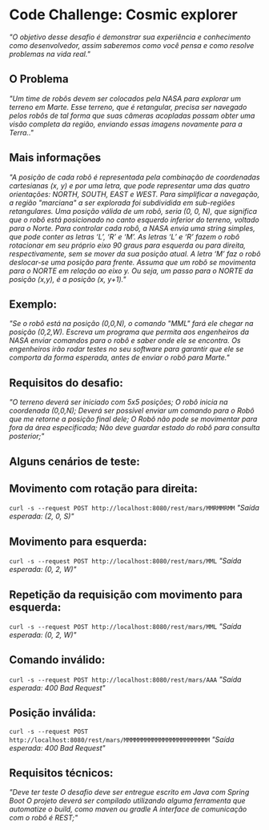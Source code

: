 # Code Challenge: Cosmic explorer
*"O objetivo desse desafio é demonstrar sua experiência e conhecimento como desenvolvedor, 
assim saberemos como você pensa e como resolve problemas na vida real."*

## O Problema
*"Um time de robôs devem ser colocados pela NASA para explorar um terreno em Marte.
Esse terreno, que é retangular, precisa ser navegado pelos robôs de tal forma que suas câmeras acopladas possam obter uma visão completa da região, 
enviando essas imagens novamente para a Terra.."*

## Mais informações
*"A posição de cada robô é representada pela combinação de coordenadas cartesianas (x, y) e por uma letra, que pode representar uma das quatro orientações: NORTH, SOUTH, EAST e WEST. 
Para simplificar a navegação, a região "marciana" a ser explorada foi subdividida em sub-regiões retangulares.
Uma posição válida de um robô, seria (0, 0, N), que significa que o robô está posicionado no canto esquerdo inferior do terreno, voltado para o Norte.
Para controlar cada robô, a NASA envia uma string simples, que pode conter as letras ‘L’, ‘R’ e ‘M’. As letras ‘L’ e ‘R’ 
fazem o robô rotacionar em seu próprio eixo 90 graus para esquerda ou para direita, respectivamente, sem se mover da sua posição atual. A letra ‘M’ faz o robô deslocar-se uma posição para frente.
Assuma que um robô se movimenta para o NORTE em relação ao eixo y. Ou seja, um passo para o NORTE da posição (x,y), é a posição (x, y+1)."*

## Exemplo:
*"Se o robô está na posição (0,0,N), o comando "MML" fará ele chegar na posição (0,2,W).
Escreva um programa que permita aos engenheiros da NASA enviar comandos para o robô e saber onde ele se encontra. 
Os engenheiros irão rodar testes no seu software para garantir que ele se comporta da forma esperada, 
antes de enviar o robô para Marte."*

## Requisitos do desafio:
*"O terreno deverá ser iniciado com 5x5 posições;
O robô inicia na coordenada (0,0,N);
Deverá ser possível enviar um comando para o Robô que me retorne a posição final dele;
O Robô não pode se movimentar para fora da área especificada;
Não deve guardar estado do robô para consulta posterior;"*


## Alguns cenários de teste:

## Movimento com rotação para direita:

```curl -s --request POST http://localhost:8080/rest/mars/MMRMMRMM```
*"Saída esperada: (2, 0, S)"*

## Movimento para esquerda:
```curl -s --request POST http://localhost:8080/rest/mars/MML```
*"Saída esperada: (0, 2, W)"*


## Repetição da requisição com movimento para esquerda:
```curl -s --request POST http://localhost:8080/rest/mars/MML```
*"Saída esperada: (0, 2, W)"*


## Comando inválido:

```curl -s --request POST http://localhost:8080/rest/mars/AAA```
*"Saída esperada: 400 Bad Request"*


## Posição inválida:

```curl -s --request POST http://localhost:8080/rest/mars/MMMMMMMMMMMMMMMMMMMMMMMM```
*"Saída esperada: 400 Bad Request"*


## Requisitos técnicos:

*"Deve ter teste
O desafio deve ser entregue escrito em Java com Spring Boot
O projeto deverá ser compilado utilizando alguma ferramenta que automatize o build, como maven ou gradle
A interface de comunicação com o robô é REST;"*

